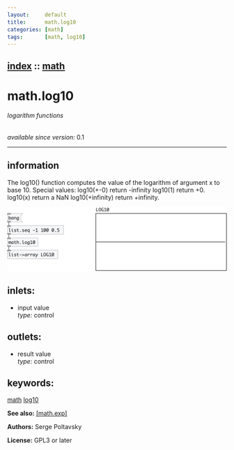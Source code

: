 ```yaml
---
layout:     default
title:      math.log10
categories: [math]
tags:       [math, log10]
---
```

[index](index.html) :: [math](category_math.html)
---

# math.log10

###### logarithm functions

*available since version:* 0.1

---


## information
The log10() function computes the value of the logarithm of argument x to base 10. Special values: log10(+-0) return -infinity log10(1) return +0. log10(x) return a NaN log10(+infinity) return +infinity.


[![example](../examples/img/math.log10.jpg)](../examples/pd/math.log10.pd)









## inlets:

* input value<br>
_type:_ control



## outlets:

* result value<br>
_type:_ control



## keywords:

[math](keywords/math.html)
[log10](keywords/log10.html)



**See also:**
[\[math.exp\]](math.exp.html)




**Authors:** Serge Poltavsky




**License:** GPL3 or later





